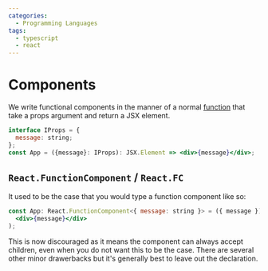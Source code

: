 ```yaml
---
categories:
  - Programming Languages
tags:
  - typescript
  - react
---
```


# Components

We write functional components in the manner of a normal
[function](Functions.md) that take
a props argument and return a JSX element.

```jsx
interface IProps = {
  message: string;
};
const App = ({message}: IProps): JSX.Element => <div>{message}</div>;
```

## `React.FunctionComponent` / `React.FC`

It used to be the case that you would type a function component like so:

```jsx
const App: React.FunctionComponent<{ message: string }> = ({ message }) => (
  <div>{message}</div>
);
```

This is now discouraged as it means the component can always accept children,
even when you do not want this to be the case. There are several other minor
drawerbacks but it's generally best to leave out the declaration.
